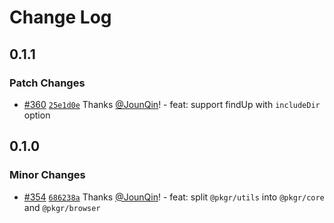 # Change Log

## 0.1.1

### Patch Changes

- [#360](https://github.com/un-ts/pkgr/pull/360) [`25e1d0e`](https://github.com/un-ts/pkgr/commit/25e1d0ecec86d6c3a33b55793177d65ea73f7a4b) Thanks [@JounQin](https://github.com/JounQin)! - feat: support findUp with `includeDir` option

## 0.1.0

### Minor Changes

- [#354](https://github.com/un-ts/pkgr/pull/354) [`686238a`](https://github.com/un-ts/pkgr/commit/686238a3993649f8bfab6ac4e7f5ef22d547aa5a) Thanks [@JounQin](https://github.com/JounQin)! - feat: split `@pkgr/utils` into `@pkgr/core` and `@pkgr/browser`
